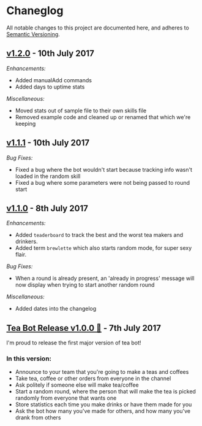 # Chaneglog

All notable changes to this project are documented here, and adheres to
[Semantic Versioning](http://semver.org/spec/v2.0.0.html).

## [v1.2.0](https://github.com/Jamiewarb/tea-bot/releases/tag/v1.2.0) - 10th July 2017

*Enhancements:*
* Added manualAdd commands
* Added days to uptime stats

*Miscellaneous:*
* Moved stats out of sample file to their own skills file
* Removed example code and cleaned up or renamed that which we're keeping

## [v1.1.1](https://github.com/Jamiewarb/tea-bot/releases/tag/v1.1.1) - 10th July 2017

*Bug Fixes:*
* Fixed a bug where the bot wouldn't start because tracking info wasn't loaded in the random skill
* Fixed a bug where some parameters were not being passed to round start

## [v1.1.0](https://github.com/Jamiewarb/tea-bot/releases/tag/v1.1.0) - 8th July 2017

*Enhancements:*
* Added `teaderboard` to track the best and the worst tea makers and drinkers.
* Added term `brewlette` which also starts random mode, for super sexy flair.

*Bug Fixes:*
* When a round is already present, an 'already in progress' message will now display when trying to start another random round

*Miscellaneous:*
* Added dates into the changelog

## [Tea Bot Release v1.0.0 🎉](https://github.com/Jamiewarb/tea-bot/releases/tag/v1.0.0) - 7th July 2017

I'm proud to release the first major version of tea bot!

### In this version:

* Announce to your team that you're going to make a teas and coffees
* Take tea, coffee or other orders from everyone in the channel
* Ask politely if someone else will make tea/coffee
* Start a random round, where the person that will make the tea is picked randomly from everyone that wants one
* Store statistics each time you make drinks or have them made for you
* Ask the bot how many you've made for others, and how many you've drank from others
